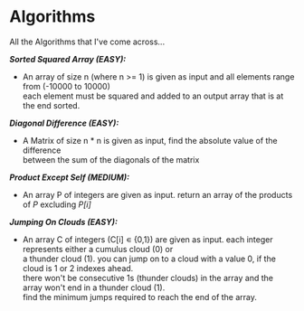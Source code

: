 # Algorithms
All the Algorithms that I've come across...


<i><b>Sorted Squared Array (EASY):</b></i>
 * An array of size n (where n >= 1) is given as input and all elements range from (-10000 to 10000)  
 each element must be squared and added to an output array that is at the end sorted.  
   
 <i><b>Diagonal Difference (EASY):</b></i>
 * A Matrix of size n * n is given as input, find the absolute value of the difference  
  between the sum of the diagonals of the matrix
  
  <i><b>Product Except Self (MEDIUM):</b></i>  
  * An array P of integers are given as input. return an array of the products of *P* excluding *P[i]*
   
   <i><b>Jumping On Clouds (EASY):</b></i>  
  * An array C of integers (C[i] ∊ {0,1}) are given as input. each integer represents either a cumulus cloud (0) or  
    a thunder cloud (1). you can jump on to a cloud with a value 0, if the cloud is 1 or 2 indexes ahead.   
    there won't be consecutive 1s (thunder clouds) in the array and the array won't end in a thunder cloud (1).  
    find the minimum jumps required to reach the end of the array.
